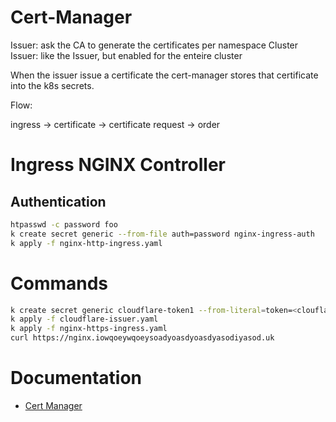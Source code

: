 # Cert-Manager

Issuer: ask the CA to generate the certificates per namespace
Cluster Issuer: like the Issuer, but enabled for the enteire cluster

When the issuer issue a certificate the cert-manager stores that certificate into the k8s secrets.

Flow:

ingress -> certificate -> certificate request -> order

# Ingress NGINX Controller

## Authentication

```bash
htpasswd -c password foo
k create secret generic --from-file auth=password nginx-ingress-auth
k apply -f nginx-http-ingress.yaml
```

# Commands

```bash
k create secret generic cloudflare-token1 --from-literal=token=<clouflare-api-token>
k apply -f cloudflare-issuer.yaml
k apply -f nginx-https-ingress.yaml
curl https://nginx.iowqoeywqoeysoadyoasdyoasdyasodiyasod.uk
```

# Documentation

- [Cert Manager](https://cert-manager.io/)
